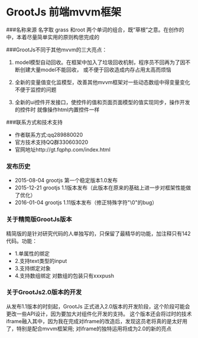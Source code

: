 GrootJs 前端mvvm框架
=======
###名称来源
名字取 grass 和root 两个单词的组合，既“草根”之意。在创作的中，本着尽量简单实用的原则构思完成的
  
###GrootJs不同于其他mvvm的三大亮点：

1. model模型自动回收。在框架中加入了垃圾回收机制，程序员不回再为了因不断创建大量model不能回收，
  或不便于回收造成内存占用太高而烦恼

2. 全新的变量值变化监模型，改善其他mvvm框架对一些动态数组中得变量变化不便于监控的问题

3. 全新的ui控件开发接口，使控件的值和页面页面模型的值实现同步，操作开发的控件时 就像操作html内置控件一样

###联系方式和技术支持

+ 作者联系方式:qq289880020
+ 官方技术支持QQ群330603020
+ 官网地址http://gt.fqphp.com/index.html

### 发布历史
+ 2015-08-04  grootjs 第一个稳定版本1.0发布
+ 2015-12-21  grootjs 1.1版本发布（此版本在原来的基础上进一步对框架性能做了优化）
+ 2016-01-04  grootjs 1.11版本发布（修正特殊字符"\0"的bug）

### 关于精简版GrootJs版本
精简版的是针对研究代码的人单独写的，只保留了最精华的功能，加注释只有142代码。功能：
+ 1.单属性的绑定
+ 2.支持text类型的input
+ 3.支持绑定对象
+ 4.支持数组绑定 对数组的包装只有xxxpush


### 关于GrootJs2.0版本的开发
从发布1.1版本的时刻起，GrootJs 正式进入2.0版本的开发阶段，这个阶段可能会更改一些API设计，因为要加大对组件化开发的支持。
这个版本还会将过时的技术iframe融入其中，因为我在完成对iframe的改造后，发现这员老将真的是太好用了，特别是配合mvvm框架用;
对iframe的独特运用将成为2.0的新的亮点
